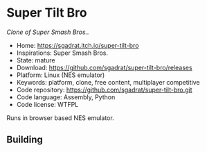 # Super Tilt Bro

_Clone of Super Smash Bros.._

- Home: https://sgadrat.itch.io/super-tilt-bro
- Inspirations: Super Smash Bros.
- State: mature
- Download: https://github.com/sgadrat/super-tilt-bro/releases
- Platform: Linux (NES emulator)
- Keywords: platform, clone, free content, multiplayer competitive
- Code repository: https://github.com/sgadrat/super-tilt-bro.git
- Code language: Assembly, Python
- Code license: WTFPL

Runs in browser based NES emulator.

## Building
